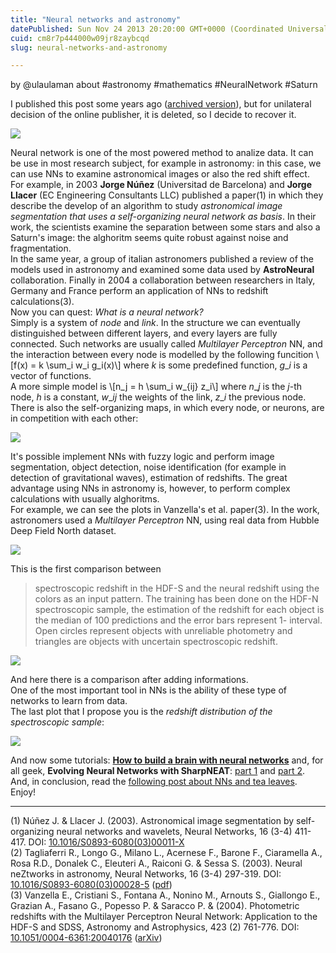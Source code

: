 ```yaml
---
title: "Neural networks and astronomy"
datePublished: Sun Nov 24 2013 20:20:00 GMT+0000 (Coordinated Universal Time)
cuid: cm8r7p444000w09jr8zaybcqd
slug: neural-networks-and-astronomy

---
```



by @ulaulaman about #astronomy #mathematics #NeuralNetwork #Saturn

I published this post some years ago ([archived version](https://web.archive.org/web/20101129170739/http://sciencebackstage.blogosfere.it/2010/10/neural-networks-and-astronomy.html)), but for unilateral decision of the online publisher, it is deleted, so I decide to recover it.

![](https://cdn.hashnode.com/res/hashnode/image/upload/v1743071378482/4abde75b-cfdd-481c-a936-fc1c090625f9.jpeg)

Neural network is one of the most powered method to analize data. It can be use in most research subject, for example in astronomy: in this case, we can use NNs to examine astronomical images or also the red shift effect. For example, in 2003 **Jorge Núñez** (Universitad de Barcelona) and **Jorge Llacer** (EC Engineering Consultants LLC) published a paper(1) in which they describe the develop of an algorithm to study _astronomical image segmentation that uses a self-organizing neural network as basis_. In their work, the scientists examine the separation between some stars and also a Saturn's image: the alghoritm seems quite robust against noise and fragmentation.  
In the same year, a group of italian astronomers published a review of the models used in astronomy and examined some data used by **AstroNeural** collaboration. Finally in 2004 a collaboration between researchers in Italy, Germany and France perform an application of NNs to redshift calculations(3).  
Now you can quest: _What is a neural network?_  
Simply is a system of _node_ and _link_. In the structure we can eventually distinguished between different layers, and every layers are fully connected. Such networks are usually called _Multilayer Perceptron_ NN, and the interaction between every node is modelled by the following funcition \\\[f(x) = k \\sum\_i w\_i g\_i(x)\\\] where $k$ is some predefined function, $g\_i$ is a vector of functions.  
A more simple model is \\\[n\_j = h \\sum\_i w\_{ij} z\_i\\\] where $n\_j$ is the $j$-th node, $h$ is a constant, $w\_{ij}$ the weights of the link, $z\_i$ the previous node.  
There is also the self-organizing maps, in which every node, or neurons, are in competition with each other:

![](https://cdn.hashnode.com/res/hashnode/image/upload/v1743071379736/c261ddf0-cd42-48b3-b571-18562f4b20a2.jpeg)

It's possible implement NNs with fuzzy logic and perform image segmentation, object detection, noise identification (for example in detection of gravitational waves), estimation of redshifts. The great advantage using NNs in astronomy is, however, to perform complex calculations with usually alghoritms.  
For example, we can see the plots in Vanzella's et al. paper(3). In the work, astronomers used a _Multilayer Perceptron_ NN, using real data from Hubble Deep Field North dataset.

![](https://cdn.hashnode.com/res/hashnode/image/upload/v1743071380981/834324bd-d42f-4e81-9489-f4836822d8ce.jpeg)

This is the first comparison between

> spectroscopic redshift in the HDF-S and the neural redshift using the colors as an input pattern. The training has been done on the HDF-N spectroscopic sample, the estimation of the redshift for each object is the median of 100 predictions and the error bars represent 1- interval. Open circles represent objects with unreliable photometry and triangles are objects with uncertain spectroscopic redshift.

![](https://cdn.hashnode.com/res/hashnode/image/upload/v1743071382241/2d2318c8-01db-4497-aff0-bce87f76513d.jpeg)

And here there is a comparison after adding informations.  
One of the most important tool in NNs is the ability of these type of networks to learn from data.  
The last plot that I propose you is the _redshift distribution of the spectroscopic sample_:

![](https://cdn.hashnode.com/res/hashnode/image/upload/v1743071383182/7f1fa1cd-37b7-440c-acdf-134deb7f7c21.jpeg)

And now some tutorials: [**How to build a brain with neural networks**](http://io9.com/5647277/how-to-build-a-brain-with-neural-networks) and, for all geek, **Evolving Neural Networks with SharpNEAT**: [part 1](http://www.nashcoding.com/2010/07/17/tutorial-evolving-neural-networks-with-sharpneat-2-part-1/) and [part 2](http://www.nashcoding.com/?p=177). And, in conclusion, read the [following post about NNs and tea leaves](http://www.science20.com/news_articles/artificial_neural_network_can_distinguish_between_tea_leaves).  
Enjoy!

* * *

(1) Núñez J. & Llacer J. (2003). Astronomical image segmentation by self-organizing neural networks and wavelets, Neural Networks, 16 (3-4) 411-417. DOI: [10.1016/S0893-6080(03)00011-X](http://dx.doi.org/10.1016%2FS0893-6080%2803%2900011-X)  
(2) Tagliaferri R., Longo G., Milano L., Acernese F., Barone F., Ciaramella A., Rosa R.D., Donalek C., Eleuteri A., Raiconi G. & Sessa S. (2003). Neural neZtworks in astronomy, Neural Networks, 16 (3-4) 297-319. DOI: [10.1016/S0893-6080(03)00028-5](http://dx.doi.org/10.1016%2FS0893-6080%2803%2900028-5) ([pdf](http://people.na.infn.it/~astroneural/documents/nnet_in_astronomy.pdf))  
(3) Vanzella E., Cristiani S., Fontana A., Nonino M., Arnouts S., Giallongo E., Grazian A., Fasano G., Popesso P. & Saracco P. & (2004). Photometric redshifts with the Multilayer Perceptron Neural Network: Application to the HDF-S and SDSS, Astronomy and Astrophysics, 423 (2) 761-776. DOI: [10.1051/0004-6361:20040176](http://dx.doi.org/10.1051%2F0004-6361%3A20040176) ([arXiv](http://arxiv.org/abs/astro-ph/0312064))